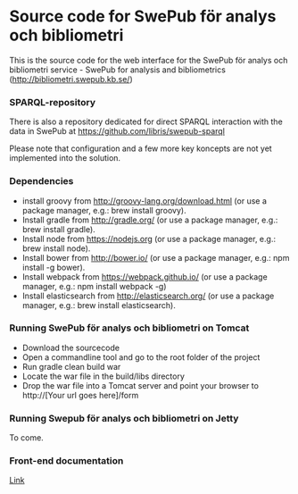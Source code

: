 # Source code for  SwePub för analys och bibliometri

This is the source code for the web interface for the SwePub för analys och bibliometri service - SwePub for analysis and bibliometrics (http://bibliometri.swepub.kb.se/)

### SPARQL-repository  

There is also a repository dedicated for direct SPARQL interaction with the data in SwePub at https://github.com/libris/swepub-sparql

Please note that configuration and a few more key koncepts are not yet implemented into the solution.

### Dependencies
* install groovy from http://groovy-lang.org/download.html (or use a package manager, e.g.: brew install groovy). 
* Install gradle from http://gradle.org/ (or use a package manager, e.g.: brew install gradle).   
* Install node from https://nodejs.org (or use a package manager, e.g.: brew install node).   
* Install bower from http://bower.io/ (or use a package manager, e.g.: npm install -g bower). 
* Install webpack from https://webpack.github.io/  (or use a package manager, e.g.: npm install webpack -g)
* Install elasticsearch from http://elasticsearch.org/ (or use a package manager, e.g.: brew install elasticsearch).

### Running SwePub för analys och bibliometri on Tomcat
* Download the sourcecode
* Open a commandline tool and go to the root folder of the project
* Run gradle clean build war
* Locate the war file in the build/libs directory
* Drop the war file into a Tomcat server and point your browser to http://[Your url goes here]/form

### Running Swepub för analys och bibliometri on Jetty
To come.

### Front-end documentation
[Link](src/main/resources/client/README.md)
